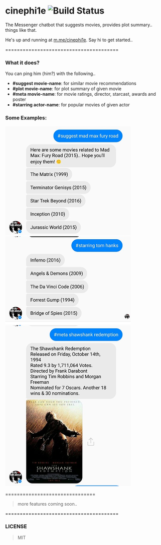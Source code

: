 # cinephi1e ![Build Status](https://travis-ci.com/tanmayrajani/cinephi1e.svg?token=Y2A58QfnbdYMpmyWUTyR&branch=master)
The Messenger chatbot that suggests movies, provides plot summary.. things like that. 

He's up and running at [m.me/cinephi1e](https://m.me/cinephi1e). Say hi to get started..

=======================================
### What it does?
You can ping him (him?) with the following..
- **#suggest movie-name**: for similar movie recommendations
- **#plot movie-name**: for plot summary of given movie
- **#meta movie-name**: for movie ratings, director, starcast, awards and poster
- **#starring actor-name**: for popular movies of given actor

### Some Examples:
![Alt text](/images/suggest.jpg) ![Alt text](/images/starring.jpg) ![Alt text](/images/meta.jpg)

===============================
> more features coming soon.. 

=======================================
### LICENSE
> MIT
